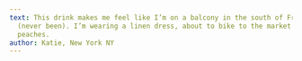 ```yaml
---
text: This drink makes me feel like I’m on a balcony in the south of France
  (never been). I’m wearing a linen dress, about to bike to the market to buy
  peaches.
author: Katie, New York NY
---
```

